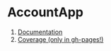 # AccountApp

1. [Documentation](./docs/README.md)
2. [Coverage (only in gh-pages!)](./client/coverage/index.html)
